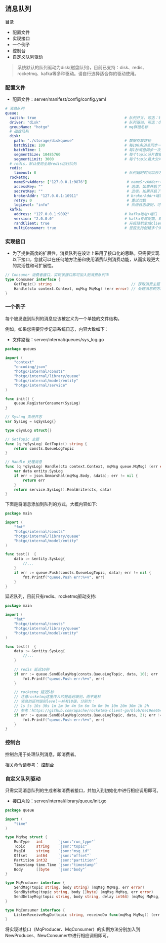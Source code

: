 ## 消息队列

目录

- 配置文件
- 实现接口
- 一个例子
- 控制台
- 自定义队列驱动

> 系统默认的队列驱动为disk(磁盘队列)，目前已支持：disk、redis、rocketmq、kafka等多种驱动。请自行选择适合你的驱动使用。

### 配置文件
- 配置文件：server/manifest/config/config.yaml

```yaml
# 消息队列
queue:
  switch: true                                        # 队列开关，可选：true|false，默认为true
  driver: "disk"                                      # 队列驱动，可选：disk|redis|rocketmq|kafka，默认为disk
  groupName: "hotgo"                                  # mq群组名称
  # 磁盘队列
  disk:
    path: "./storage/diskqueue"                       # 数据存放路径
    batchSize: 100                                    # 每100条消息同步一次，batchSize和batchTime满足其一就会同步一次
    batchTime: 1                                      # 每1秒消息同步一次
    segmentSize: 10485760                             # 每个topic分片数据文件最大字节，默认10M
    segmentLimit: 3000                                # 每个topic最大分片数据文件数量，超出部分将会丢弃
  # redis，默认使用全局redis运行队列
  redis:
    timeout: 0                                        # 队列超时时间以秒为单位，0表示永不超时。如果队列在设定的超时时间内没有被消费，则会被销毁
  rocketmq:
    nameSrvAdders: ["127.0.0.1:9876"]                  # nameSrvAdder+端口，支持多个
    accessKey: ""                                      # 选填。如果开启了acl控制就必填
    secretKey: ""                                      # 选填。如果开启了acl控制就必填
    brokerAddr: "127.0.0.1:10911"                      # brokerAddr+端口，选填。用于消费者订阅主题前会检查主题是否存在，不存在会自动创建。你也可以在rocketmq控制台手动创建主题
    retry: 0                                           # 重试次数
    logLevel: "info"                                   # 系统日志级别，可选：all|close|debug|info|warn|error|fatal
  kafka:
    address: "127.0.0.1:9092"                         # kafka地址+端口
    version: "2.0.0.0"                                # kafka专属配置，默认2.0.0.0
    randClient: true                                  # 开启随机生成clientID，可以实现启动多实例同时一起消费相同topic，加速消费能力的特性，默认为true
    multiConsumer: true                               # 是否支持创建多个消费者
```

### 实现接口
- 为了提供高度的扩展性，消费队列在设计上采用了接口化的思路。只需要实现以下接口，您就可以在任何地方注册和使用消费队列消费功能，从而实现更大的灵活性和可扩展性。

```go
// Consumer 消费者接口，实现该接口即可加入到消费队列中
type Consumer interface {
    GetTopic() string                                    // 获取消费主题
    Handle(ctx context.Context, mqMsg MqMsg) (err error) // 处理消息的方法
}
```


### 一个例子

每个被发送到队列的消息应该被定义为一个单独的文件结构。

例如，如果您需要异步记录系统日志，内容大致如下：

- 文件路径：server/internal/queues/sys_log.go

```go 
package queues

import (
	"context"
	"encoding/json"
	"hotgo/internal/consts"
	"hotgo/internal/library/queue"
	"hotgo/internal/model/entity"
	"hotgo/internal/service"
)

func init() {
	queue.RegisterConsumer(SysLog)
}

// SysLog 系统日志
var SysLog = &qSysLog{}

type qSysLog struct{}

// GetTopic 主题
func (q *qSysLog) GetTopic() string {
	return consts.QueueLogTopic
}

// Handle 处理消息
func (q *qSysLog) Handle(ctx context.Context, mqMsg queue.MqMsg) (err error) {
	var data entity.SysLog
	if err = json.Unmarshal(mqMsg.Body, &data); err != nil {
		return err
	}
	return service.SysLog().RealWrite(ctx, data)
}

```

下面是将消息添加到队列的方式，大概内容如下:

```go
package main

import (
	"fmt"
	"hotgo/internal/consts"
	"hotgo/internal/library/queue"
	"hotgo/internal/model/entity"
)

func test()  {
	data := &entity.SysLog{
		//...
    }
	if err := queue.Push(consts.QueueLogTopic, data); err != nil {
		fmt.Printf("queue.Push err:%+v", err)
	}
}

```

延迟队列，目前只有redis、rocketmq驱动支持:

```go
package main

import (
	"fmt"
	"hotgo/internal/consts"
	"hotgo/internal/library/queue"
	"hotgo/internal/model/entity"
)

func test()  {
	data := &entity.SysLog{
		//...
    }
	
	// redis 延迟10秒
	if err := queue.SendDelayMsg(consts.QueueLogTopic, data, 10); err != nil {
		fmt.Printf("queue.Push err:%+v", err)
	}

	// rocketmq 延迟5秒
	// 注意rocketmq这里传入的是延迟级别，而不是秒
	// 消息的延时级别level一共有18级，分别为：
	// 1s 5s 10s 30s 1m 2m 3m 4m 5m 6m 7m 8m 9m 10m 20m 30m 1h 2h
	// 参考：https://github.com/apache/rocketmq-client-go/blob/0e19ee654819bda396a08d950c883f9008b8222b/primitive/message.go#L174
	if err := queue.SendDelayMsg(consts.QueueLogTopic, data, 2); err != nil {
		fmt.Printf("queue.Push err:%+v", err)
	}
}

```

### 控制台

控制台用于处理队列消息，即消费者。

相关命令请参考： [控制台](sys-console.md)


### 自定义队列驱动

只需实现消息队列的生成者和消费者接口，并加入到初始化中进行相应调用即可。

- 接口片段：server/internal/library/queue/init.go

```go
package queue

import (
	"time"
)

type MqMsg struct {
	RunType   int       `json:"run_type"`
	Topic     string    `json:"topic"`
	MsgId     string    `json:"msg_id"`
	Offset    int64     `json:"offset"`
	Partition int32     `json:"partition"`
	Timestamp time.Time `json:"timestamp"`
	Body      []byte    `json:"body"`
}

type MqProducer interface {
	SendMsg(topic string, body string) (mqMsg MqMsg, err error)
	SendByteMsg(topic string, body []byte) (mqMsg MqMsg, err error)
	SendDelayMsg(topic string, body string, delay int64) (mqMsg MqMsg, err error)
}

type MqConsumer interface {
	ListenReceiveMsgDo(topic string, receiveDo func(mqMsg MqMsg)) (err error)
}

```

将实现过接口（MqProducer、MqConsumer）的实例方法分别加入到NewProducer、NewConsumer中进行相应调用即可。

